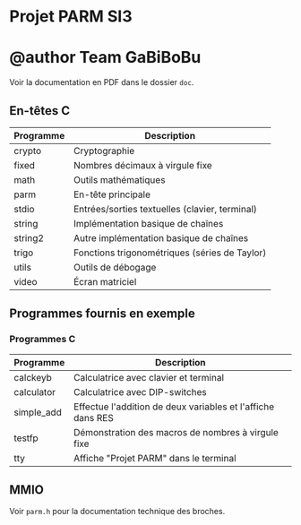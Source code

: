 # Projet PARM SI3
# @author Team GaBiBoBu

Voir la documentation en PDF dans le dossier `doc`.

## En-têtes C

| Programme | Description |
|-|-|
| crypto | Cryptographie |
| fixed | Nombres décimaux à virgule fixe |
| math | Outils mathématiques |
| parm | En-tête principale |
| stdio | Entrées/sorties textuelles (clavier, terminal) |
| string | Implémentation basique de chaînes |
| string2 | Autre implémentation basique de chaînes |
| trigo | Fonctions trigonométriques (séries de Taylor) |
| utils | Outils de débogage |
| video | Écran matriciel |

## Programmes fournis en exemple

### Programmes C

| Programme | Description |
|-|-|
| calckeyb		| Calculatrice avec clavier et terminal                                                    |
| calculator	| Calculatrice avec DIP-switches                                                           |
| simple_add | Effectue l'addition de deux variables et l'affiche dans RES
| testfp		| Démonstration des macros de nombres à virgule fixe                                       |
| tty			| Affiche "Projet PARM" dans le terminal                                                     |

## MMIO

Voir `parm.h` pour la documentation technique des broches.